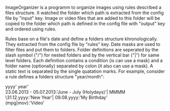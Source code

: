 ImageOrganizer is a programm to organize images using rules described a files structure. It watched the folder which path is extracted from the config file by "input" key. Image or video files that are added to this folder will be copied to the folder which path is defined in the config file with "output" key and ordered using rules.

Rules base on a file's date and define a folders structure khronologically. They extracted from the config file by "rules" key.
Date masks are used to filter files and put them to folders. Folder definitions are seperated by the slash symbol ("/") for nested folders and by the vertical bar ("|") for same level folders. Each definition contains a condition (is can use a mask) and a folder name (optionally) separated by colon (it also can use a mask). A static text is separated by the single quatation marks.
For example, consider a rule defines a folders structure "year/month":

yyyy' year'\
23.06.2013 - 05.07.2013:'June - July (Holydays)'|
MMMM\
\31.12.yyyy:'New Year'|
09.08.yyyy:'My Birthday'\
(mpg|mov):'Video'

